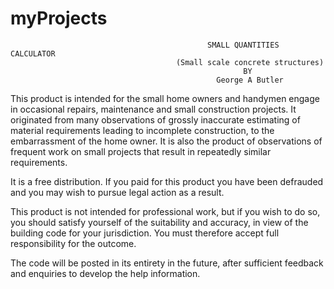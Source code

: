 # myProjects
                                                SMALL QUANTITIES CALCULATOR                 
	                                     (Small scale concrete structures)     
	                                                    BY                            
	                                              George A Butler 
                                                                                
This product is intended for the small home owners and handymen engage in occasional repairs, maintenance and small construction projects. It originated from many observations of grossly inaccurate estimating of material requirements leading to incomplete construction, to the embarrassment of the home owner. It is also the product of observations of frequent work on small projects that result in repeatedly similar requirements.

It is a free distribution. If you paid for this product you have been defrauded and you may wish to pursue legal action as a result.

This product is not intended for professional work, but if you wish to do so, you should satisfy yourself of the suitability and accuracy, in view of the building code for your jurisdiction. You must therefore accept full responsibility for the outcome.

The code will be posted in its entirety in the future, after sufficient feedback and enquiries to develop the help information.
